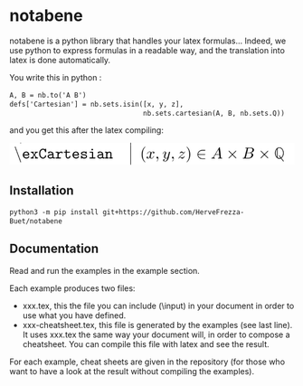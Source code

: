 # notabene

notabene is a python library that handles your latex formulas... Indeed, we use python to express formulas in a readable way, and the translation into latex is done automatically.

You write this in python :

```
A, B = nb.to('A B')
defs['Cartesian'] = nb.sets.isin([x, y, z],
                                 nb.sets.cartesian(A, B, nb.sets.Q))
```

and you get this after the latex compiling:

![(from the cheat sheet)](./internal/nb-example-001.png)



## Installation

```
python3 -m pip install git+https://github.com/HerveFrezza-Buet/notabene
```

## Documentation

Read and run the examples in the example section.

Each example produces two files:
- xxx.tex, this the file you can include (\input) in your document in order to use what you have defined.
- xxx-cheatsheet.tex, this file is generated by the examples (see last line). It uses xxx.tex the same way your document will, in order to compose a cheatsheet. You can compile this file with latex and see the result.

For each example, cheat sheets are given in the repository (for those who want to have a look at the result without compiling the examples).
